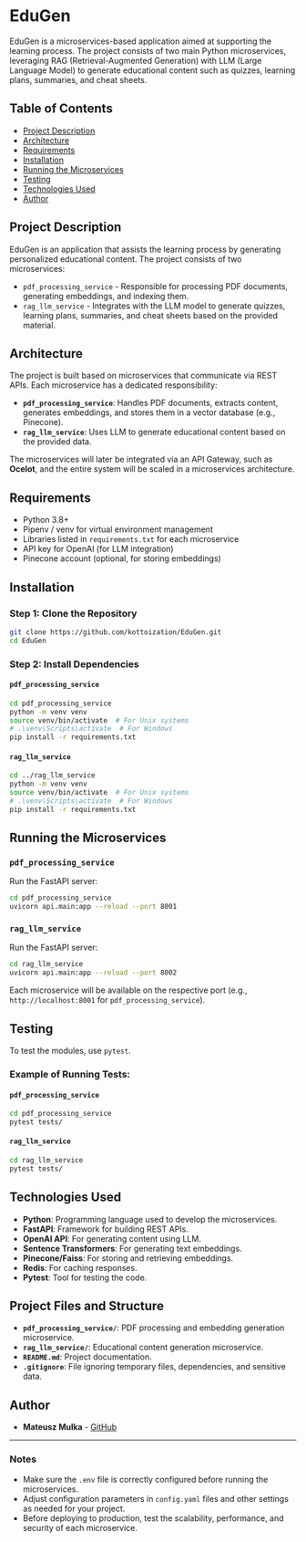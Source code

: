 # EduGen

EduGen is a microservices-based application aimed at supporting the learning process. The project consists of two main Python microservices, leveraging RAG (Retrieval-Augmented Generation) with LLM (Large Language Model) to generate educational content such as quizzes, learning plans, summaries, and cheat sheets.

## Table of Contents

- [Project Description](#project-description)
- [Architecture](#architecture)
- [Requirements](#requirements)
- [Installation](#installation)
- [Running the Microservices](#running-the-microservices)
- [Testing](#testing)
- [Technologies Used](#technologies-used)
- [Author](#author)

## Project Description

EduGen is an application that assists the learning process by generating personalized educational content. The project consists of two microservices:
- `pdf_processing_service` - Responsible for processing PDF documents, generating embeddings, and indexing them.
- `rag_llm_service` - Integrates with the LLM model to generate quizzes, learning plans, summaries, and cheat sheets based on the provided material.

## Architecture

The project is built based on microservices that communicate via REST APIs. Each microservice has a dedicated responsibility:
- **`pdf_processing_service`**: Handles PDF documents, extracts content, generates embeddings, and stores them in a vector database (e.g., Pinecone).
- **`rag_llm_service`**: Uses LLM to generate educational content based on the provided data.

The microservices will later be integrated via an API Gateway, such as **Ocelot**, and the entire system will be scaled in a microservices architecture.

## Requirements

- Python 3.8+
- Pipenv / venv for virtual environment management
- Libraries listed in `requirements.txt` for each microservice
- API key for OpenAI (for LLM integration)
- Pinecone account (optional, for storing embeddings)

## Installation

### Step 1: Clone the Repository

```bash
git clone https://github.com/kottoization/EduGen.git
cd EduGen
```

### Step 2: Install Dependencies

#### `pdf_processing_service`

```bash
cd pdf_processing_service
python -m venv venv
source venv/bin/activate  # For Unix systems
# .\venv\Scripts\activate  # For Windows
pip install -r requirements.txt
```

#### `rag_llm_service`

```bash
cd ../rag_llm_service
python -m venv venv
source venv/bin/activate  # For Unix systems
# .\venv\Scripts\activate  # For Windows
pip install -r requirements.txt
```

## Running the Microservices

### `pdf_processing_service`

Run the FastAPI server:

```bash
cd pdf_processing_service
uvicorn api.main:app --reload --port 8001
```

### `rag_llm_service`

Run the FastAPI server:

```bash
cd rag_llm_service
uvicorn api.main:app --reload --port 8002
```

Each microservice will be available on the respective port (e.g., `http://localhost:8001` for `pdf_processing_service`).

## Testing

To test the modules, use `pytest`.

### Example of Running Tests:

#### `pdf_processing_service`

```bash
cd pdf_processing_service
pytest tests/
```

#### `rag_llm_service`

```bash
cd rag_llm_service
pytest tests/
```

## Technologies Used

- **Python**: Programming language used to develop the microservices.
- **FastAPI**: Framework for building REST APIs.
- **OpenAI API**: For generating content using LLM.
- **Sentence Transformers**: For generating text embeddings.
- **Pinecone/Faiss**: For storing and retrieving embeddings.
- **Redis**: For caching responses.
- **Pytest**: Tool for testing the code.

## Project Files and Structure

- **`pdf_processing_service/`**: PDF processing and embedding generation microservice.
- **`rag_llm_service/`**: Educational content generation microservice.
- **`README.md`**: Project documentation.
- **`.gitignore`**: File ignoring temporary files, dependencies, and sensitive data.

## Author

- **Mateusz Mulka** - [GitHub](https://github.com/kottoization)

---

### Notes

- Make sure the `.env` file is correctly configured before running the microservices.
- Adjust configuration parameters in `config.yaml` files and other settings as needed for your project.
- Before deploying to production, test the scalability, performance, and security of each microservice.

